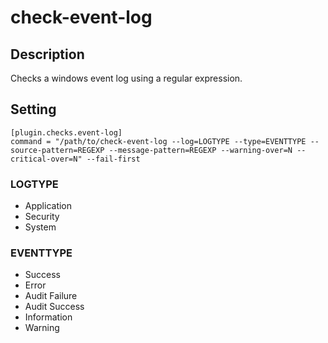 # check-event-log

## Description

Checks a windows event log using a regular expression.

## Setting

```
[plugin.checks.event-log]
command = "/path/to/check-event-log --log=LOGTYPE --type=EVENTTYPE --source-pattern=REGEXP --message-pattern=REGEXP --warning-over=N --critical-over=N" --fail-first
```

### LOGTYPE

* Application
* Security
* System

### EVENTTYPE

* Success
* Error
* Audit Failure
* Audit Success
* Information
* Warning
